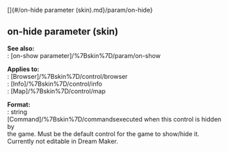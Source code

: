 []{#/on-hide parameter (skin).md}/param/on-hide}    
## on-hide parameter (skin)    
**See also:**    
:   [on-show parameter]/%7Bskin%7D/param/on-show    
<!-- -->    
**Applies to:**    
:   [Browser]/%7Bskin%7D/control/browser    
:   [Info]/%7Bskin%7D/control/info    
:   [Map]/%7Bskin%7D/control/map    
<!-- -->    
**Format:**    
:   string    
[Command]/%7Bskin%7D/commandsexecuted when this control is hidden by    
the game. Must be the default control for the game to show/hide it.    
Currently not editable in Dream Maker.  